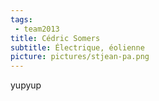 ```yaml
---
tags:
 - team2013
title: Cédric Somers
subtitle: Électrique, éolienne
picture: pictures/stjean-pa.png
---
```


yupyup
